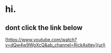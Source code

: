 # hi.

## dont click the link below

[https://www.youtube.com/watch?v=dQw4w9WgXcQ&ab_channel=RickAstley](url)
